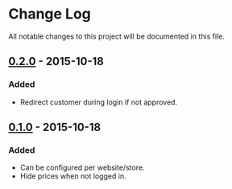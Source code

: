 # Change Log
All notable changes to this project will be documented in this file.

## [0.2.0] - 2015-10-18
### Added
- Redirect customer during login if not approved.

## [0.1.0] - 2015-10-18
### Added
- Can be configured per website/store.
- Hide prices when not logged in.

[0.2.0]: https://github.com/ryaan-anthony/magento-members-only/compare/0.1.0...0.2.0
[0.1.0]: https://github.com/ryaan-anthony/magento-members-only/tree/0.1.0
